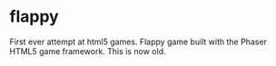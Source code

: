 # flappy
First ever attempt at html5 games. Flappy game built with the Phaser HTML5 game framework. This is now old.
